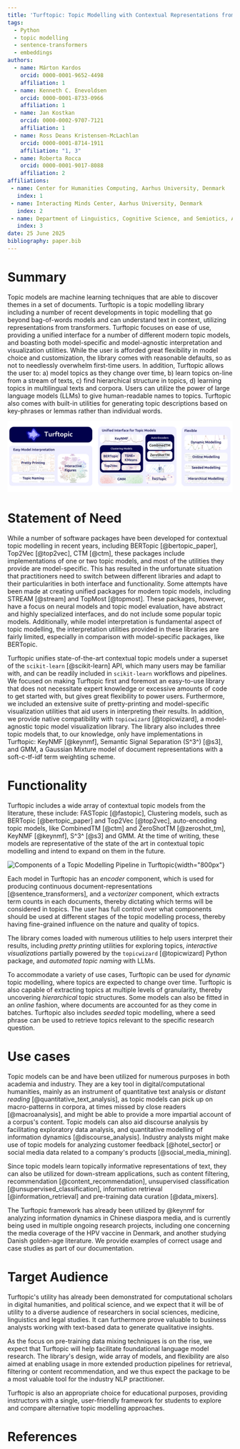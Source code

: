```yaml
---
title: 'Turftopic: Topic Modelling with Contextual Representations from Sentence Transformers'
tags:
  - Python
  - topic modelling
  - sentence-transformers
  - embeddings
authors:
  - name: Márton Kardos
    orcid: 0000-0001-9652-4498
    affiliation: 1
  - name: Kenneth C. Enevoldsen
    orcid: 0000-0001-8733-0966
    affiliation: 1
  - name: Jan Kostkan
    orcid: 0000-0002-9707-7121
    affiliation: 1
  - name: Ross Deans Kristensen-McLachlan
    orcid: 0000-0001-8714-1911
    affiliation: "1, 3"
  - name: Roberta Rocca
    orcid: 0000-0001-9017-8088
    affiliation: 2
affiliations:
 - name: Center for Humanities Computing, Aarhus University, Denmark
   index: 1
 - name: Interacting Minds Center, Aarhus University, Denmark
   index: 2
 - name: Department of Linguistics, Cognitive Science, and Semiotics, Aarhus University, Denmark
   index: 3
date: 25 June 2025
bibliography: paper.bib
---
```


# Summary

Topic models are machine learning techniques that are able to discover themes in a set of documents.
Turftopic is a topic modelling library including a number of recent developments in topic modelling that go beyond bag-of-words models and can understand text in context, utilizing representations from transformers.
Turftopic focuses on ease of use, providing a unified interface for a number of different modern topic models, and boasting both model-specific and model-agnostic interpretation and visualization utilities.
While the user is afforded great flexibility in model choice and customization, the library comes with reasonable defaults, so as not to needlessly overwhelm first-time users.
In addition, Turftopic allows the user to: a) model topics as they change over time, b) learn topics on-line from a stream of texts, c) find hierarchical structure in topics, d) learning topics in multilingual texts and corpora.
Users can utilize the power of large language models (LLMs) to give human-readable names to topics.
Turftopic also comes with built-in utilities for generating topic descriptions based on key-phrases or lemmas rather than individual words.

![An Overview of Turftopic's Functionality](assets/paper_banner.png)

# Statement of Need

While a number of software packages have been developed for contextual topic modelling in recent years, including BERTopic [@bertopic_paper], Top2Vec [@top2vec], CTM [@ctm], these packages include implementations of one or two topic models, and most of the utilities they provide are model-specific. This has resulted in the unfortunate situation that practitioners need to switch between different libraries and adapt to their particularities in both interface and functionality.
Some attempts have been made at creating unified packages for modern topic models, including STREAM [@stream] and TopMost [@topmost].
These packages, however, have a focus on neural models and topic model evaluation, have abstract and highly specialized interfaces, and do not include some popular topic models.
Additionally, while model interpretation is fundamental aspect of topic modelling, the interpretation utilities provided in these libraries are fairly limited, especially in comparison with model-specific packages, like BERTopic.

Turftopic unifies state-of-the-art contextual topic models under a superset of the `scikit-learn` [@scikit-learn] API, which many users may be familiar with, and can be readily included in `scikit-learn` workflows and pipelines.
We focused on making Turftopic first and foremost an easy-to-use library that does not necessitate expert knowledge or excessive amounts of code to get started with, but gives great flexibility to power users.
Furthermore, we included an extensive suite of pretty-printing and model-specific visualization utilities that aid users in interpreting their results.
In addition, we provide native compatibility with `topicwizard` [@topicwizard], a model-agnostic topic model visualization library.
The library also includes three topic models that, to our knowledge, only have implementations in Turftopic: KeyNMF [@keynmf], Semantic Signal Separation (S^3^) [@s3], and GMM, a Gaussian Mixture model of document representations with a soft-c-tf-idf term weighting scheme.

# Functionality

Turftopic includes a wide array of contextual topic models from the literature, these include:
FASTopic [@fastopic], Clustering models, such as BERTopic [@bertopic_paper] and Top2Vec [@top2vec], auto-encoding topic models, like CombinedTM [@ctm] and ZeroShotTM [@zeroshot_tm], KeyNMF [@keynmf], S^3^ [@s3] and GMM.
At the time of writing, these models are representative of the state of the art in contextual topic modelling and intend to expand on them in the future.

![Components of a Topic Modelling Pipeline in Turftopic](https://x-tabdeveloping.github.io/turftopic/images/topic_modeling_pipeline.png){width="800px"}

Each model in Turftopic has an *encoder* component, which is used for producing continuous document-representations [@sentence_transformers], and a *vectorizer* component, which extracts term counts in each documents, thereby dictating which terms will be considered in topics.
The user has full control over what components should be used at different stages of the topic modelling process, thereby having fine-grained influence on the nature and quality of topics.

The library comes loaded with numerous utilities to help users interpret their results, including *pretty printing* utilities for exploring topics, *interactive visualizations* partially powered by the `topicwizard` [@topicwizard] Python package, and *automated topic naming* with LLMs.

To accommodate a variety of use cases, Turftopic can be used for *dynamic* topic modelling, where topics are expected to change over time.
Turftopic is also capable of extracting topics at multiple levels of granularity, thereby uncovering *hierarchical* topic structures.
Some models can also be fitted in an *online* fashion, where documents are accounted for as they come in batches.
Turftopic also includes *seeded* topic modelling, where a seed phrase can be used to retrieve topics relevant to the specific research question.

# Use cases

Topic models can be and have been utilized for numerous purposes in both academia and industry.
They are a key tool in digital/computational humanities, mainly as an instrument of quantitative text analysis or *distant reading*  [@quantitative_text_analysis],
as topic models can pick up on macro-patterns in corpora, at times missed by close readers [@macroanalysis],
and might be able to provide a more impartial account of a corpus's content.
Topic models can also aid discourse analysis by facilitating exploratory data analysis, and quantitative modelling of information dynamics [@discourse_analysis].
Industry analysts might make use of topic models for analyzing customer feedback [@hotel_sector] or social media data related to a company's products [@social_media_mining].

Since topic models learn topically informative representations of text, they can also be utilized for down-stream applications,
such as content filtering, recommendation [@content_recommendation],
unsupervised classification [@unsupervised_classification], information retrieval [@information_retrieval] and pre-training data curation [@data_mixers].

The Turftopic framework has already been utilized by @keynmf for analyzing information dynamics in Chinese diaspora media, and is currently being used in multiple ongoing research projects,
including one concerning the media coverage of the HPV vaccine in Denmark,
and another studying Danish golden-age literature.
We provide examples of correct usage and case studies as part of our documentation.

# Target Audience

Turftopic's utility has already been demonstrated for computational scholars in digital humanities, and political science,
and we expect that it will be of utility to a diverse audience of researchers in social sciences, medicine, linguistics and legal studies.
It can furthermore prove valuable to business analysts working with text-based data to generate qualitative insights.

As the focus on pre-training data mixing techniques is on the rise, we expect that Turftopic will help facilitate foundational language model research.
The library's design, wide array of models, and flexibility are also aimed at enabling usage in more extended production pipelines for retrieval, filtering or content recommendation, and we thus expect the package to be a most valuable tool for the industry NLP practitioner.

Turftopic is also an appropriate choice for educational purposes, providing instructors with a single, user-friendly framework for students to explore and compare alternative topic modelling approaches.

# References
